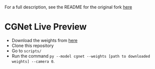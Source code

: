 For a full description, see the README for the original fork [here](https://github.com/Tramac/awesome-semantic-segmentation-pytorch)

# CGNet Live Preview

- Download the weights from [here](https://naza.uzoukwu.net/files/fta/cgnet.pth)
- Clone this repository
- Go to `scripts/`
- Run the command `py --model cgnet --weights [path to downloaded weights] --camera 0`.


